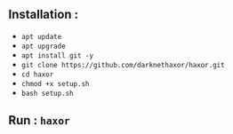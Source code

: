 ## Installation :

* `apt update`
* `apt upgrade`
* `apt install git -y`
* `git clone https://github.com/darknethaxor/haxor.git`
* `cd haxor`
* `chmod +x setup.sh`
* `bash setup.sh`
##  Run : `haxor`
